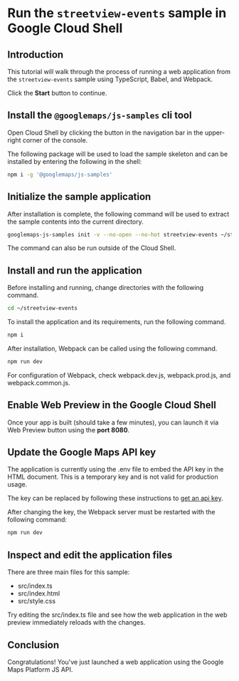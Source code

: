 # Run the `streetview-events` sample in Google Cloud Shell

<walkthrough-tutorial-duration duration="10"/>

## Introduction

This tutorial will walk through the process of running a web application from
the `streetview-events` sample using TypeScript, Babel, and Webpack.

Click the **Start** button to continue.

## Install the `@googlemaps/js-samples` cli tool

Open Cloud Shell by clicking the
<walkthrough-cloud-shell-icon></walkthrough-cloud-shell-icon> button in the
navigation bar in the upper-right corner of the console.

The following package will be used to load the sample skeleton and can be
installed by entering the following in the shell:

```bash
npm i -g '@googlemaps/js-samples'
```

## Initialize the sample application

After installation is complete, the following command will be used to extract
the sample contents into the current directory.

```bash
googlemaps-js-samples init -v --no-open --no-hot streetview-events ~/streetview-events
```

The command can also be run outside of the Cloud Shell.

## Install and run the application

Before installing and running, change directories with the following command.

```bash
cd ~/streetview-events
```

To install the application and its requirements, run the following command.

```bash
npm i
```

After installation, Webpack can be called using the following command.

```bash
npm run dev
```

For configuration of Webpack, check
<walkthrough-editor-open-file filePath="streetview-events/webpack.dev.js">webpack.dev.js</walkthrough-editor-open-file>,
<walkthrough-editor-open-file filePath="streetview-events/webpack.prod.js">webpack.prod.js</walkthrough-editor-open-file>,
and
<walkthrough-editor-open-file filePath="streetview-events/webpack.common.js">webpack.common.js</walkthrough-editor-open-file>.

## Enable Web Preview in the Google Cloud Shell

Once your app is built (should take a few minutes), you can launch it via
<walkthrough-spotlight-pointer target="cloudshell" spotlightId="devshell-web-preview-button">Web
Preview button</walkthrough-spotlight-pointer> using the **port 8080**.

## Update the Google Maps API key

The application is currently using the
<walkthrough-editor-open-file filePath="streetview-events/.env">.env</walkthrough-editor-open-file>
file to embed the API key in the HTML document. This is a temporary key and is
not valid for production usage.

The key can be replaced by following these instructions to
[get an api key](https://developers.google.com/maps/documentation/javascript/get-api-key).

After changing the key, the Webpack server must be restarted with the following
command:

```bash
npm run dev
```

## Inspect and edit the application files

There are three main files for this sample:

*   <walkthrough-editor-open-file filePath="streetview-events/src/index.ts">src/index.ts</walkthrough-editor-open-file>
*   <walkthrough-editor-open-file filePath="streetview-events/src/index.html">src/index.html</walkthrough-editor-open-file>
*   <walkthrough-editor-open-file filePath="streetview-events/src/style.css">src/style.css</walkthrough-editor-open-file>

Try editing the <walkthrough-editor-open-file filePath="streetview-events/src/index.ts">src/index.ts</walkthrough-editor-open-file> file and see how the web application in the web preview immediately reloads with the changes.

## Conclusion

<walkthrough-conclusion-trophy></walkthrough-conclusion-trophy>

Congratulations! You've just launched a web application using the Google Maps
Platform JS API.
